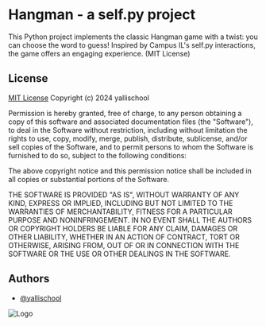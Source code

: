 
# Hangman - a self.py project

This Python project implements the classic Hangman game with a twist: you can choose the word to guess! Inspired by Campus IL's self.py interactions, the game offers an engaging experience. (MIT License)

## License

[MIT License](https://choosealicense.com/licenses/mit/)
Copyright (c) 2024 yallischool

Permission is hereby granted, free of charge, to any person obtaining a copy
of this software and associated documentation files (the "Software"), to deal
in the Software without restriction, including without limitation the rights
to use, copy, modify, merge, publish, distribute, sublicense, and/or sell
copies of the Software, and to permit persons to whom the Software is
furnished to do so, subject to the following conditions:

The above copyright notice and this permission notice shall be included in all
copies or substantial portions of the Software.

THE SOFTWARE IS PROVIDED "AS IS", WITHOUT WARRANTY OF ANY KIND, EXPRESS OR
IMPLIED, INCLUDING BUT NOT LIMITED TO THE WARRANTIES OF MERCHANTABILITY,
FITNESS FOR A PARTICULAR PURPOSE AND NONINFRINGEMENT. IN NO EVENT SHALL THE
AUTHORS OR COPYRIGHT HOLDERS BE LIABLE FOR ANY CLAIM, DAMAGES OR OTHER
LIABILITY, WHETHER IN AN ACTION OF CONTRACT, TORT OR OTHERWISE, ARISING FROM,
OUT OF OR IN CONNECTION WITH THE SOFTWARE OR THE USE OR OTHER DEALINGS IN THE
SOFTWARE.
## Authors

- [@yallischool](https://www.github.com/yallischool)


![Logo](https://www.kadoorie.org.il/wp-content/themes/kadoorie/images/logo.png)

